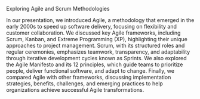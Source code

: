 Exploring Agile and Scrum Methodologies

In our presentation, we introduced Agile, a methodology that emerged in the early 2000s to speed up software delivery, focusing on flexibility and customer collaboration. We discussed key Agile frameworks, including Scrum, Kanban, and Extreme Programming (XP), highlighting their unique approaches to project management. Scrum, with its structured roles and regular ceremonies, emphasizes teamwork, transparency, and adaptability through iterative development cycles known as Sprints. We also explored the Agile Manifesto and its 12 principles, which guide teams to prioritize people, deliver functional software, and adapt to change. Finally, we compared Agile with other frameworks, discussing implementation strategies, benefits, challenges, and emerging practices to help organizations achieve successful Agile transformations.
